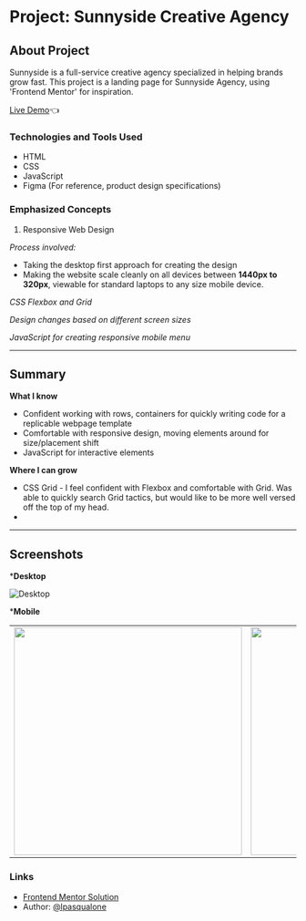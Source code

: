 
# Project: Sunnyside Creative Agency

## **About Project**

Sunnyside is a full-service creative agency specialized in helping brands grow fast. This project is a landing page for Sunnyside Agency, using 'Frontend Mentor' for inspiration.

[Live Demo](https://lpasqualone.github.io/sunnyside-agency-landing-page/)👈

### **Technologies and Tools Used**

* HTML
* CSS
* JavaScript
* Figma (For reference, product design specifications)

### **Emphasized Concepts**

1. Responsive Web Design

*Process involved:*
  - Taking the desktop first approach for creating the design
  - Making the website scale cleanly on all devices between **1440px to 320px**, viewable for standard laptops to any size mobile device.

*CSS Flexbox and Grid*

*Design changes based on different screen sizes*

*JavaScript for creating responsive mobile menu*
<br>

_______

## **Summary**

**What I know**
* Confident working with rows, containers for quickly writing code for a replicable webpage template
* Comfortable with responsive design, moving elements around for size/placement shift
* JavaScript for interactive elements

**Where I can grow**
* CSS Grid - I feel confident with Flexbox and comfortable with Grid. Was able to quickly search Grid tactics, but would like to be more well versed off the top of my head.
* 

_______



## **Screenshots**

***Desktop**<br>

![Desktop](Sunnyside-Screenshot-Desktop.png)

***Mobile**

<table>
  <tr>
    <td><img src="Sunnyside-Screenshot-MobileMenu.png" width="400"/></td>
    <td><img src="Sunnyside-Screenshot-Mobile.png" width="400"/></td>
  </tr>
 </table>

 

### Links

- [Frontend Mentor Solution](https://www.frontendmentor.io/solutions/sunnyside-agency-landing-page-RjNeWXbeb)
- Author: [@lpasqualone](https://www.frontendmentor.io/profile/lpasqualone)
